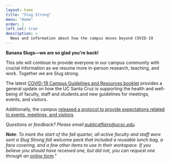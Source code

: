 ```yaml
---
layout: home
title: "Slug Strong"
menu: "Home"
order: 1
left_col: true
description: >
  News and information about how the campus moves beyond COVID-19
---
```


**Banana Slugs—we are so glad you're back!**

This site will continue to provide everyone in our campus community with crucial information as we resume more in-person research, teaching, and work. Together we are Slug strong.

The latest [COVID-19 Campus Guidelines and Resources booklet](https://slugstrong.ucsc.edu/assets/images/ucsc-recovery-resiliency-briefing-booklet.pdf) provides a general update on how the UC Santa Cruz is supporting the health and well-being of faculty, staff and students.and new guidelines for meetings, events, and visitors.

Additionally, the campus [released a protocol to provide expectations related to events, meetings, and visitors](https://slugstrong.ucsc.edu/assets/images/Event-Meeting-and-Visitor-COVID-19-Protocol.pdf).

*Questions or feedback? Please email [publicaffairs@ucsc.edu](mailto:publicaffairs@ucsc.edu).*

***Note**: To mark the start of the fall quarter, all active faculty and staff were sent a Slug Strong fall welcome pack that included a reusable lunch bag, a face covering, and a few other items to use in their workspace. If you believe you should have received one, but did not, you can request one through an [online form](https://docs.google.com/forms/d/e/1FAIpQLSfHuWWSZE_MwwvtPzB9zrtKaPKHowXCp91vw8vhbd_ovAkPFA/viewform)."* 
